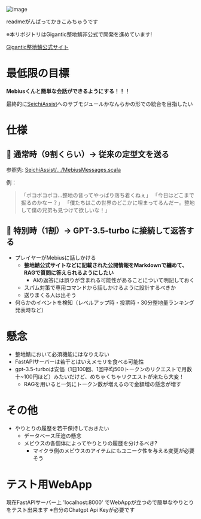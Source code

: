 ![image](https://github.com/user-attachments/assets/3f172527-e48e-4938-b72a-f0a846ae1036)


readmeがんばってかきこみちゅうです

※本リポジトリはGigantic整地鯖非公式で開発を進めています!


[Gigantic整地鯖公式サイト](https://www.seichi.network/)


# 最低限の目標

**Mebiusくんと簡単な会話ができるようにする！！！**

最終的に[SeichiAssist](https://github.com/GiganticMinecraft/SeichiAssist/)へのサブモジュールかなんらかの形での統合を目指したい


# 仕様
## 💬 通常時（9割くらい）→ 従来の定型文を送る

参照先: [SeichiAssist/.../MebiusMessages.scala](https://github.com/GiganticMinecraft/SeichiAssist/blob/a48e4748fe0141d35d3d0f4eae5dbe00ffadd2a1/src/main/scala/com/github/unchama/seichiassist/subsystems/mebius/domain/resources/MebiusMessages.scala)

例： 
> 「ポコポコポコ…整地の音ってやっぱり落ち着くねぇ」 
> 「今日はどこまで掘るのかなー？」 
> 「僕たちはこの世界のどこかに埋まってるんだー。整地して僕の兄弟も見つけて欲しいな！」 

## 🤖 特別時（1割）→ GPT-3.5-turbo に接続して返答する

- プレイヤーがMebiusに話しかける
  - **整地鯖公式サイトなどに記載された公開情報をMarkdownで纏めて、RAGで質問に答えられるようにしたい**
    - AIの返答には誤りが含まれる可能性があることについて明記しておく  
  - スパム対策で専用コマンドから話しかけるように設計するべきか
  - 送りまくる人は出そう
- 何らかのイベントを検知（レベルアップ時・投票時・30分整地量ランキング発表時など）

# 懸念
- 整地鯖において必須機能にはなりえない
- FastAPIサーバーは若干とはいえメモリを食べる可能性
- gpt-3.5-turboは安価（1日100回、1回平均500トークンのリクエストで月数十~100円ほど）みたいだけど、めちゃくちゃリクエストが来たら大変！
  - RAGを用いると一気にトークン数が増えるので金額増の懸念が増す


# その他
- やりとりの履歴を若干保持しておきたい
  - データベース圧迫の懸念
  - メビウスの各個体によってやりとりの履歴を分けるべき?
    - マイクラ側のメビウスのアイテムにもユニーク性を与える変更が必要そう


# テスト用WebApp

現在FastAPIサーバー上 'localhost:8000' でWebAppが立つので簡単なやりとりをテスト出来ます ※自分のChatgpt Api Keyが必要です
